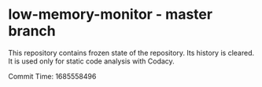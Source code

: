 # low-memory-monitor - master branch

This repository contains frozen state of the repository.
Its history is cleared. It is used only for static code
analysis with Codacy.

Commit Time: 1685558496
